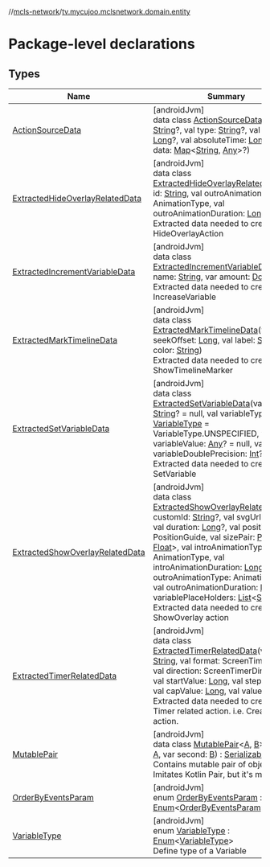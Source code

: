 //[mcls-network](../../index.md)/[tv.mycujoo.mclsnetwork.domain.entity](index.md)

# Package-level declarations

## Types

| Name | Summary |
|---|---|
| [ActionSourceData](-action-source-data/index.md) | [androidJvm]<br>data class [ActionSourceData](-action-source-data/index.md)(val id: [String](https://kotlinlang.org/api/latest/jvm/stdlib/kotlin/-string/index.html)?, val type: [String](https://kotlinlang.org/api/latest/jvm/stdlib/kotlin/-string/index.html)?, val offset: [Long](https://kotlinlang.org/api/latest/jvm/stdlib/kotlin/-long/index.html)?, val absoluteTime: [Long](https://kotlinlang.org/api/latest/jvm/stdlib/kotlin/-long/index.html)?, val data: [Map](https://kotlinlang.org/api/latest/jvm/stdlib/kotlin.collections/-map/index.html)&lt;[String](https://kotlinlang.org/api/latest/jvm/stdlib/kotlin/-string/index.html), [Any](https://kotlinlang.org/api/latest/jvm/stdlib/kotlin/-any/index.html)&gt;?) |
| [ExtractedHideOverlayRelatedData](-extracted-hide-overlay-related-data/index.md) | [androidJvm]<br>data class [ExtractedHideOverlayRelatedData](-extracted-hide-overlay-related-data/index.md)(val id: [String](https://kotlinlang.org/api/latest/jvm/stdlib/kotlin/-string/index.html), val outroAnimationType: AnimationType, val outroAnimationDuration: [Long](https://kotlinlang.org/api/latest/jvm/stdlib/kotlin/-long/index.html))<br>Extracted data needed to create a HideOverlayAction |
| [ExtractedIncrementVariableData](-extracted-increment-variable-data/index.md) | [androidJvm]<br>data class [ExtractedIncrementVariableData](-extracted-increment-variable-data/index.md)(val name: [String](https://kotlinlang.org/api/latest/jvm/stdlib/kotlin/-string/index.html), var amount: [Double](https://kotlinlang.org/api/latest/jvm/stdlib/kotlin/-double/index.html))<br>Extracted data needed to create a IncreaseVariable |
| [ExtractedMarkTimelineData](-extracted-mark-timeline-data/index.md) | [androidJvm]<br>data class [ExtractedMarkTimelineData](-extracted-mark-timeline-data/index.md)(val seekOffset: [Long](https://kotlinlang.org/api/latest/jvm/stdlib/kotlin/-long/index.html), val label: [String](https://kotlinlang.org/api/latest/jvm/stdlib/kotlin/-string/index.html), var color: [String](https://kotlinlang.org/api/latest/jvm/stdlib/kotlin/-string/index.html))<br>Extracted data needed to create a ShowTimelineMarker |
| [ExtractedSetVariableData](-extracted-set-variable-data/index.md) | [androidJvm]<br>data class [ExtractedSetVariableData](-extracted-set-variable-data/index.md)(val name: [String](https://kotlinlang.org/api/latest/jvm/stdlib/kotlin/-string/index.html)? = null, val variableType: [VariableType](-variable-type/index.md) = VariableType.UNSPECIFIED, var variableValue: [Any](https://kotlinlang.org/api/latest/jvm/stdlib/kotlin/-any/index.html)? = null, var variableDoublePrecision: [Int](https://kotlinlang.org/api/latest/jvm/stdlib/kotlin/-int/index.html)? = null)<br>Extracted data needed to create a SetVariable |
| [ExtractedShowOverlayRelatedData](-extracted-show-overlay-related-data/index.md) | [androidJvm]<br>data class [ExtractedShowOverlayRelatedData](-extracted-show-overlay-related-data/index.md)(val customId: [String](https://kotlinlang.org/api/latest/jvm/stdlib/kotlin/-string/index.html)?, val svgUrl: [String](https://kotlinlang.org/api/latest/jvm/stdlib/kotlin/-string/index.html), val duration: [Long](https://kotlinlang.org/api/latest/jvm/stdlib/kotlin/-long/index.html)?, val positionGuide: PositionGuide, val sizePair: [Pair](https://kotlinlang.org/api/latest/jvm/stdlib/kotlin/-pair/index.html)&lt;[Float](https://kotlinlang.org/api/latest/jvm/stdlib/kotlin/-float/index.html), [Float](https://kotlinlang.org/api/latest/jvm/stdlib/kotlin/-float/index.html)&gt;, val introAnimationType: AnimationType, val introAnimationDuration: [Long](https://kotlinlang.org/api/latest/jvm/stdlib/kotlin/-long/index.html), val outroAnimationType: AnimationType, val outroAnimationDuration: [Long](https://kotlinlang.org/api/latest/jvm/stdlib/kotlin/-long/index.html), val variablePlaceHolders: [List](https://kotlinlang.org/api/latest/jvm/stdlib/kotlin.collections/-list/index.html)&lt;[String](https://kotlinlang.org/api/latest/jvm/stdlib/kotlin/-string/index.html)&gt;)<br>Extracted data needed to create a ShowOverlay action |
| [ExtractedTimerRelatedData](-extracted-timer-related-data/index.md) | [androidJvm]<br>data class [ExtractedTimerRelatedData](-extracted-timer-related-data/index.md)(val name: [String](https://kotlinlang.org/api/latest/jvm/stdlib/kotlin/-string/index.html), val format: ScreenTimerFormat, val direction: ScreenTimerDirection, val startValue: [Long](https://kotlinlang.org/api/latest/jvm/stdlib/kotlin/-long/index.html), val step: [Long](https://kotlinlang.org/api/latest/jvm/stdlib/kotlin/-long/index.html), val capValue: [Long](https://kotlinlang.org/api/latest/jvm/stdlib/kotlin/-long/index.html), val value: [Long](https://kotlinlang.org/api/latest/jvm/stdlib/kotlin/-long/index.html))<br>Extracted data needed to create a Timer related action. i.e. CreateTimer action. |
| [MutablePair](-mutable-pair/index.md) | [androidJvm]<br>data class [MutablePair](-mutable-pair/index.md)&lt;[A](-mutable-pair/index.md), [B](-mutable-pair/index.md)&gt;(var first: [A](-mutable-pair/index.md), var second: [B](-mutable-pair/index.md)) : [Serializable](https://developer.android.com/reference/kotlin/java/io/Serializable.html)<br>Contains mutable pair of objects. Imitates Kotlin Pair, but it's mutable. |
| [OrderByEventsParam](-order-by-events-param/index.md) | [androidJvm]<br>enum [OrderByEventsParam](-order-by-events-param/index.md) : [Enum](https://kotlinlang.org/api/latest/jvm/stdlib/kotlin/-enum/index.html)&lt;[OrderByEventsParam](-order-by-events-param/index.md)&gt; |
| [VariableType](-variable-type/index.md) | [androidJvm]<br>enum [VariableType](-variable-type/index.md) : [Enum](https://kotlinlang.org/api/latest/jvm/stdlib/kotlin/-enum/index.html)&lt;[VariableType](-variable-type/index.md)&gt; <br>Define type of a Variable |

